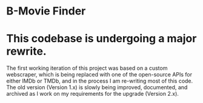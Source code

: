 # B-Movie Finder

# This codebase is undergoing a major rewrite.

The first working iteration of this project was based on a custom webscraper, which is being replaced with one of the open-source APIs for either IMDb or TMDb, and in the process I am re-writing most of this code.  The old version (Version 1.x) is slowly being improved, documented, and archived as I work on my requirements for the upgrade (Version 2.x).
